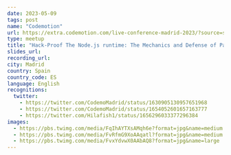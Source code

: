 ```yaml
---
date: 2023-05-09
tags: post
name: "Codemotion"
url: https://extra.codemotion.com/live-conference-madrid-2023/?source=social?utm_source%3Dtwitter
type: meetup
title: "Hack-Proof The Node.js runtime: The Mechanics and Defense of Path Traversal Attacks"
slides_url:
recording_url: 
city: Madrid
country: Spain
country_code: ES
language: English
recognitions:
  twitter:
    - https://twitter.com/CodemoMadrid/status/1630905130957651968
    - https://twitter.com/CodemoMadrid/status/1654052601657163777
    - https://twitter.com/Hilafish1/status/1656296033377296384
images:
  - https://pbs.twimg.com/media/FqIhAYTXsAMqh6e?format=jpg&name=medium
  - https://pbs.twimg.com/media/FvRfmG9XoAAqatl?format=jpg&name=medium
  - https://pbs.twimg.com/media/FvxYdvwX0AAbAQ8?format=jpg&name=large
---
```

